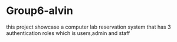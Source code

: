 # Group6-alvin 
this project showcase a computer lab reservation system that has 3 authentication roles which is users,admin and staff
